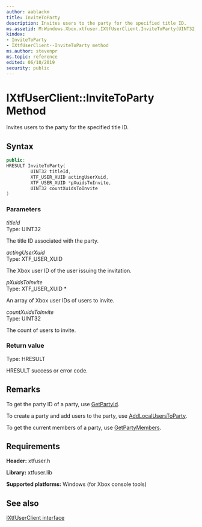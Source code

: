 ```yaml
---
author: aablackm
title: InviteToParty
description: Invites users to the party for the specified title ID.
ms.assetid: M:Windows.Xbox.xtfuser.IXtfUserClient.InviteToParty(UINT32,XTF_USER_XUID,XTF_USER_XUID,UINT32)
kindex:
- InviteToParty
- IXtfUserClient--InviteToParty method
ms.author: stevenpr
ms.topic: reference
edited: 06/10/2019
security: public
---
```


# IXtfUserClient::InviteToParty Method  

Invites users to the party for the specified title ID.  

<a id="syntaxSection"></a>

## Syntax  

```cpp
public:
HRESULT InviteToParty(
         UINT32 titleId,
         XTF_USER_XUID actingUserXuid,
         XTF_USER_XUID *pXuidsToInvite,
         UINT32 countXuidsToInvite
)  
```

<a id="parametersSection"></a>

### Parameters  

*titleId*  
Type: UINT32  

The title ID associated with the party.  

*actingUserXuid*  
Type: XTF_USER_XUID  

The Xbox user ID of the user issuing the invitation.  

*pXuidsToInvite*  
Type: XTF_USER_XUID \*  

An array of Xbox user IDs of users to invite.  

*countXuidsToInvite*  
Type: UINT32  

The count of users to invite.  

<a id="retvalSection"></a>

### Return value  

Type: HRESULT  

HRESULT success or error code.  

<a id="remarksSection"></a>

## Remarks

To get the party ID of a party, use [GetPartyId](getpartyid-ixtfuserclient-xtfuser-xbox-windows-m.md).  

To create a party and add users to the party, use [AddLocalUsersToParty](addlocaluserstoparty-ixtfuserclient-xtfuser-xbox-windows-m.md).  

To get the current members of a party, use [GetPartyMembers](getpartymembers-ixtfuserclient-xtfuser-xbox-windows-m.md).  

<a id="requirementsSection"></a>

## Requirements  

**Header:** xtfuser.h  

**Library:** xtfuser.lib  

**Supported platforms:** Windows (for Xbox console tools)  

<a id="seealsoSection"></a>

## See also  

[IXtfUserClient interface](../ixtfuserclient-xtfuser-xbox-windows-t.md)  
  